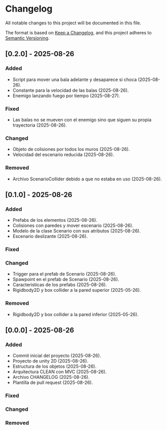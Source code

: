 # Changelog

All notable changes to this project will be documented in this file.

The format is based on [Keep a Changelog](https://keepachangelog.com/en/1.1.0/),
and this project adheres to [Semantic Versioning](https://semver.org/spec/v2.0.0.html).

## [0.2.0] - 2025-08-26

### Added

-   Script para mover una bala adelante y desaparece si choca (2025-08-26).
-   Constante para la velocidad de las balas (2025-08-26).
-   Enemigo lanzando fuego por tiempo (2025-08-27).

### Fixed

-   Las balas no se mueven con el enemigo sino que siguen su propia trayectoria (2025-08-26).

### Changed

-   Objeto de colisiones por todos los muros (2025-08-26).
-   Velocidad del escenario reducida (2025-08-26).

### Removed

-   Archivo ScenarioCollider debido a que no estaba en uso (2025-08-26).

## [0.1.0] - 2025-08-26

### Added

-   Prefabs de los elementos (2025-08-26).
-   Colisiones con paredes y mover escenario (2025-08-26).
-   Modelo de la clase Scenario con sus atributos (2025-08-26).
-   Escenario deslizante (2025-08-26).

### Fixed

### Changed

-   Trigger para el prefab de Scenario (2025-08-26).
-   Spawpoint en el prefab de Scenario (2025-08-26).
-   Caracteristicas de los prefabs (2025-08-26).
-   Rigidbody2D y box collider a la pared superior (2025-05-26).

### Removed

-   Rigidbody2D y box collider a la pared inferior (2025-05-26).

## [0.0.0] - 2025-08-26

### Added

-   Commit inicial del proyecto (2025-08-26).
-   Proyecto de unity 2D (2025-08-26).
-   Estructura de los objetos (2025-08-26).
-   Arquitectura CLEAN con MVC (2025-08-26).
-   Archivo CHANGELOG (2025-08-26).
-   Plantilla de pull request (2025-08-26).

### Fixed

### Changed

### Removed
